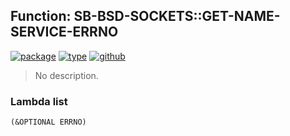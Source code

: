 ## Function: SB-BSD-SOCKETS::GET-NAME-SERVICE-ERRNO
[![package](https://img.shields.io/badge/Package-SB--BSD--SOCKETS-5f9ea0.svg?style=social&colorA=999999)](../) [![type](https://img.shields.io/badge/Type-Function-5f9ea0.svg?style=social&colorA=999999)](../#function) [![github](https://img.shields.io/badge/GitHub-View_the_source-5f9ea0.svg?style=social&colorA=999999&logo=github)](https://github.com/sbcl/sbcl/blob/master/contrib/sb-bsd-sockets/name-service.lisp/) 

> No description.

### Lambda list
```
(&OPTIONAL ERRNO)
```
